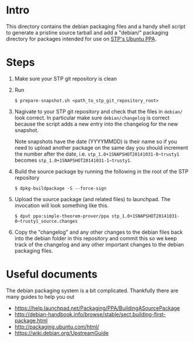 # Intro

This directory contains the debian packaging files and a handy shell script
to generate a pristine source tarball and add a "debian/" packaging directory
for packages intended for use on [STP's Ubuntu PPA](https://launchpad.net/~simple-theorem-prover/+archive/ubuntu/ppa).

# Steps

1. Make sure your STP git repository is clean
1. Run
   ```
   $ prepare-snapshot.sh <path_to_stp_git_repository_root>
   ```
1. Nagivate to your STP git repository and check that the files in
   ``debian/`` look correct. In particular make sure ``debian/changelog``
   is correct because the script adds a new entry into the changelog for the new
   snapshot.
   
   Note snapshots have the date (YYYYMMDD) is their name so if you need to
   upload another package on the same day you should increment the number after
   the date, i.e. ``stp_1.0+1SNAPSHOT20141031-0~trusty1`` becomes
   ``stp_1.0+1SNAPSHOT20141031-1~trusty1``.
1. Build the source package by running the following in the root of the STP repository
   ```
   $ dpkg-buildpackage -S --force-sign
   ```
1. Upload the source package (and related files) to launchpad. The invocation will look 
   something like this.
   ```
   $ dput ppa:simple-theorem-prover/ppa stp_1.0+1SNAPSHOT20141031-0~trusty1_source.changes
   ```
1. Copy the "changelog" and any other changes to the debian files back into the
   debian folder in this repository and commit this so we keep track of the
   changelog and any other important changes to the debian packaging files.

# Useful documents

The debian packaging system is a bit complicated. Thankfully there are many guides to help
you out

* https://help.launchpad.net/Packaging/PPA/BuildingASourcePackage
* http://debian-handbook.info/browse/stable/sect.building-first-package.html
* http://packaging.ubuntu.com/html/
* https://wiki.debian.org/UpstreamGuide
